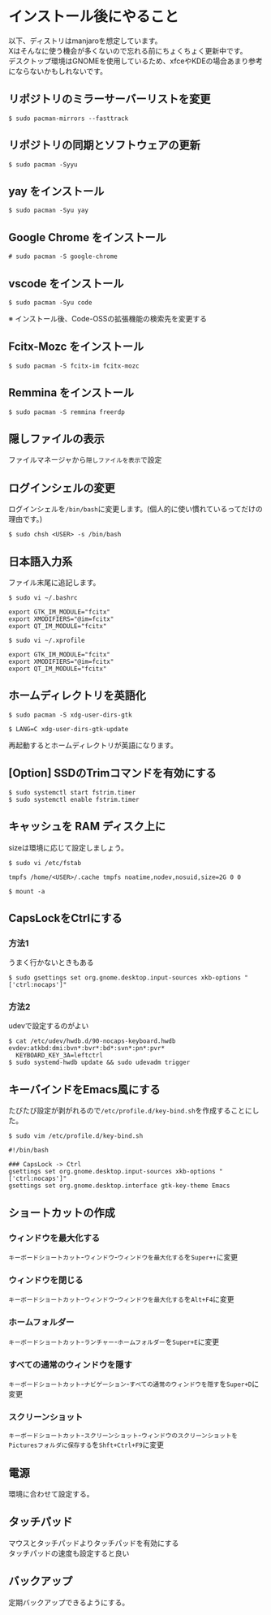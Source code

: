 # インストール後にやること
以下、ディストリはmanjaroを想定しています。  
Xはそんなに使う機会が多くないので忘れる前にちょくちょく更新中です。  
デスクトップ環境はGNOMEを使用しているため、xfceやKDEの場合あまり参考にならないかもしれないです。
## リポジトリのミラーサーバーリストを変更
```
$ sudo pacman-mirrors --fasttrack
```
## リポジトリの同期とソフトウェアの更新
```
$ sudo pacman -Syyu
```
## yay をインストール
```
$ sudo pacman -Syu yay
```
## Google Chrome をインストール
```
# sudo pacman -S google-chrome
```
## vscode をインストール
```
$ sudo pacman -Syu code
```
※ インストール後、Code-OSSの拡張機能の検索先を変更する
## Fcitx-Mozc をインストール
```
$ sudo pacman -S fcitx-im fcitx-mozc
```
## Remmina をインストール
```
$ sudo pacman -S remmina freerdp
```
## 隠しファイルの表示
ファイルマネージャから`隠しファイルを表示`で設定
## ログインシェルの変更
ログインシェルを`/bin/bash`に変更します。(個人的に使い慣れているってだけの理由です。)
```
$ sudo chsh <USER> -s /bin/bash
```
## 日本語入力系
ファイル末尾に追記します。
```
$ sudo vi ~/.bashrc
```
```
export GTK_IM_MODULE="fcitx"
export XMODIFIERS="@im=fcitx"
export QT_IM_MODULE="fcitx"
```
```
$ sudo vi ~/.xprofile
```
```
export GTK_IM_MODULE="fcitx"
export XMODIFIERS="@im=fcitx"
export QT_IM_MODULE="fcitx"
```
## ホームディレクトリを英語化
```
$ sudo pacman -S xdg-user-dirs-gtk
```
```
$ LANG=C xdg-user-dirs-gtk-update
```
再起動するとホームディレクトリが英語になります。
## [Option] SSDのTrimコマンドを有効にする
```
$ sudo systemctl start fstrim.timer
$ sudo systemctl enable fstrim.timer
```
## キャッシュを RAM ディスク上に
sizeは環境に応じて設定しましょう。
```
$ sudo vi /etc/fstab
```
```
tmpfs /home/<USER>/.cache tmpfs noatime,nodev,nosuid,size=2G 0 0
```
```
$ mount -a
```
## CapsLockをCtrlにする
### 方法1
うまく行かないときもある
```
$ sudo gsettings set org.gnome.desktop.input-sources xkb-options "['ctrl:nocaps']"
```
### 方法2
udevで設定するのがよい
```
$ cat /etc/udev/hwdb.d/90-nocaps-keyboard.hwdb
evdev:atkbd:dmi:bvn*:bvr*:bd*:svn*:pn*:pvr*
  KEYBOARD_KEY_3A=leftctrl
$ sudo systemd-hwdb update && sudo udevadm trigger
```
## キーバインドをEmacs風にする
たびたび設定が剥がれるので`/etc/profile.d/key-bind.sh`を作成することにした。
```
$ sudo vim /etc/profile.d/key-bind.sh
```
```
#!/bin/bash

### CapsLock -> Ctrl
gsettings set org.gnome.desktop.input-sources xkb-options "['ctrl:nocaps']"
gsettings set org.gnome.desktop.interface gtk-key-theme Emacs
```
## ショートカットの作成
### ウィンドウを最大化する
`キーボードショートカット`-`ウィンドウ`-`ウィンドウを最大化する`を`Super+↑`に変更
### ウィンドウを閉じる
`キーボードショートカット`-`ウィンドウ`-`ウィンドウを最大化する`を`Alt+F4`に変更
### ホームフォルダー
`キーボードショートカット`-`ランチャー`-`ホームフォルダー`を`Super+E`に変更
### すべての通常のウィンドウを隠す
`キーボードショートカット`-`ナビゲーション`-`すべての通常のウィンドウを隠す`を`Super+D`に変更
### スクリーンショット
`キーボードショートカット`-`スクリーンショット`-`ウィンドウのスクリーンショットをPicturesフォルダに保存する`を`Shft+Ctrl+F9`に変更
## 電源
環境に合わせて設定する。
## タッチパッド
マウスとタッチパッドよりタッチパッドを有効にする  
タッチパッドの速度も設定すると良い
## バックアップ
定期バックアップできるようにする。
